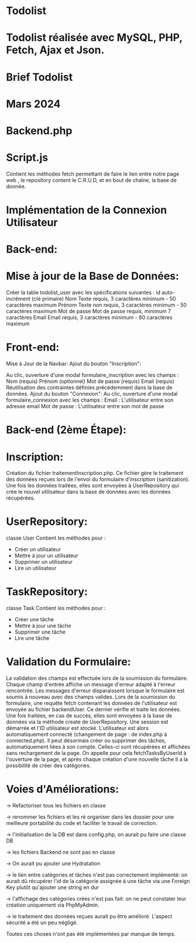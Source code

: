 
# Todolist
# Todolist réalisée avec MySQL, PHP, Fetch, Ajax et Json.

# Brief Todolist
# Mars 2024

# Backend.php

# Script.js
Contient les méthodes fetch permettant de faire le lien entre notre page web , le repository content le C.R.U.D, et en bout de chaîne, la base de donnée.





# Implémentation de la Connexion Utilisateur
# Back-end:
# Mise à jour de la Base de Données:
Créer la table todolist_user avec les spécifications suivantes :
id auto-incrément (clé primaire)
Nom Texte requis, 3 caractères minimum - 50 caractères maximum
Prénom Texte non requis, 3 caractères minimum - 50 caractères maximum
Mot de passe Mot de passe requis, minimum 7 caractères
Email Email requis, 3 caractères minimum - 80 caractères maximum

# Front-end:
Mise à Jour de la Navbar:
Ajout du bouton "Inscription":

Au clic, ouverture d'une modal formulaire_inscription avec les champs :
Nom (requis)
Prénom (optionnel)
Mot de passe (requis)
Email (requis)
Réutilisation des contraintes définies précédemment dans la base de données.
Ajout du bouton "Connexion":
Au clic, ouverture d'une modal formulaire_connexion avec les champs :
Email : L'utilisateur entre son adresse email
Mot de passe : L'utilisateur entre son mot de passe


# Back-end (2ème Étape):

# Inscription:
Création du fichier traitementInscription.php.
Ce fichier gère le traitement des données reçues lors de l'envoi du formulaire d'inscription (sanitization).
Une fois les données traitées, elles sont envoyées à UserRepository qui crée le nouvel utilisateur dans la base de données avec les données récupérées.
# UserRepository:
classe User
Contient les méthodes pour :
- Créer un utilisateur
- Mettre à jour un utilisateur
- Supprimer un utilisateur
- Lire un utilisateur

# TaskRepository:
classe Task
Contient les méthodes pour :
- Créer une tâche
- Mettre à jour une tâche
- Supprimer une tâche
- Lire une tâche


# Validation du Formulaire:

La validation des champs est effectuée lors de la soumission du formulaire. 
Chaque champ d'entrée affiche un message d'erreur adapté à l'erreur rencontrée. 
Les messages d'erreur disparaissent lorsque le formulaire est soumis à nouveau avec des champs valides.
Lors de la soumission du formulaire, une requête fetch contenant les données de l'utilisateur est envoyée au fichier backendUser. 
Ce dernier vérifie et traite les données. 
Une fois traitées, en cas de succès, elles sont envoyées à la base de données via la méthode create de UserRepository. 
Une session est démarrée et l'ID utilisateur est stocké. 
L'utilisateur est alors automatiquement connecté (changement de page : de index.php à connected.php). 
Il peut désormais créer ou supprimer des tâches, automatiquement liées à son compte.
Celles-ci sont récupérées et affichées sans rechargement de la page.
On appelle pour cela fetchTasksByUserId à l'ouverture de la page, et après chaque création d'une nouvelle tâche
Il a la possibilité de créer des catégories.


# Voies d'Améliorations:

-> Refactoriser tous les fichiers en classe

-> renommer les fichiers et les ré organiser dans les dossier pour une meilleure portabilité du code et faciliter le travail de correction.

-> l'initialisation de la DB est dans config.php, on aurait pu faire une classe DB

-> les fichiers Backend ne sont pas en classe

-> On aurait pu ajouter une Hydratation

-> le lien entre catégories et tâches n'est pas correctement implémenté: 
on aurait dû récupérer l'id de la catégorie assignée à une tâche via une Foreign Key plutôt qu'ajouter une string en dur

-> l'affichage des catégories crées n'est pas fait: on ne peut constater leur création uniquement via PhpMyAdmin.

-> le traitement des données reçues aurait pu être amélioré. L'aspect sécurité a été un peu négligé.

Toutes ces choses n'ont pas été implémentées par manque de temps.


